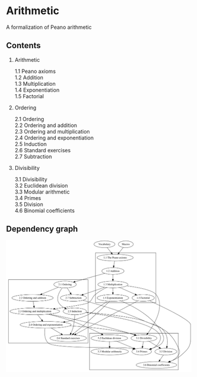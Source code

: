 # Arithmetic

A formalization of Peano arithmetic


## Contents

1.  Arithmetic  

    1.1 Peano axioms  
    1.2 Addition  
    1.3 Multiplication  
    1.4 Exponentiation  
    1.5 Factorial

2.  Ordering  

    2.1 Ordering  
    2.2 Ordering and addition  
    2.3 Ordering and multiplication  
    2.4 Ordering and exponentiation  
    2.5 Induction  
    2.6 Standard exercises  
    2.7 Subtraction

3.  Divisibility  

    3.1 Divisibility  
    3.2 Euclidean division  
    3.3 Modular arithmetic  
    3.4 Primes  
    3.5 Division  
    4.6 Binomial coefficients


## Dependency graph

![dependency graph](dependency-graph/graph.svg)

